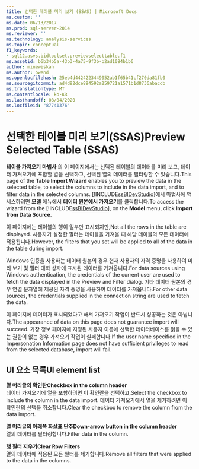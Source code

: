 ```yaml
---
title: 선택한 테이블 미리 보기 (SSAS) | Microsoft Docs
ms.custom: ''
ms.date: 06/13/2017
ms.prod: sql-server-2014
ms.reviewer: ''
ms.technology: analysis-services
ms.topic: conceptual
f1_keywords:
- sql12.asvs.bidtoolset.previewselecttable.f1
ms.assetid: b6b34b5a-43b3-4a75-9f3b-b2ad1084b1b6
author: minewiskan
ms.author: owend
ms.openlocfilehash: 25eb4d4424223449052ab1f65b41cf270da81fb0
ms.sourcegitcommit: ad4d92dce894592a259721a1571b1d8736abacdb
ms.translationtype: MT
ms.contentlocale: ko-KR
ms.lasthandoff: 08/04/2020
ms.locfileid: "87741376"
---
```

# <a name="preview-selected-table-ssas"></a><span data-ttu-id="d137b-102">선택한 테이블 미리 보기(SSAS)</span><span class="sxs-lookup"><span data-stu-id="d137b-102">Preview Selected Table (SSAS)</span></span>
  <span data-ttu-id="d137b-103">**테이블 가져오기 마법사** 의 이 페이지에서는 선택된 테이블의 데이터를 미리 보고, 데이터 가져오기에 포함할 열을 선택하고, 선택된 열의 데이터를 필터링할 수 있습니다.</span><span class="sxs-lookup"><span data-stu-id="d137b-103">This page of the **Table Import Wizard** enables you to preview the data in the selected table, to select the columns to include in the data import, and to filter data in the selected columns.</span></span> <span data-ttu-id="d137b-104">[!INCLUDE[ssBIDevStudio](../includes/ssbidevstudio-md.md)]에서 마법사에 액세스하려면 **모델** 메뉴에서 **데이터 원본에서 가져오기**를 클릭합니다.</span><span class="sxs-lookup"><span data-stu-id="d137b-104">To access the wizard from the [!INCLUDE[ssBIDevStudio](../includes/ssbidevstudio-md.md)], on the **Model** menu, click **Import from Data Source**.</span></span>  
  
 <span data-ttu-id="d137b-105">이 페이지에는 테이블의 행이 일부만 표시되지만,</span><span class="sxs-lookup"><span data-stu-id="d137b-105">Not all the rows in the table are displayed.</span></span> <span data-ttu-id="d137b-106">사용자가 설정한 필터는 테이블을 가져올 때 해당 테이블의 모든 데이터에 적용됩니다.</span><span class="sxs-lookup"><span data-stu-id="d137b-106">However, the filters that you set will be applied to all of the data in the table during import.</span></span>  
  
 <span data-ttu-id="d137b-107">Windows 인증을 사용하는 데이터 원본의 경우 현재 사용자의 자격 증명을 사용하여 미리 보기 및 필터 대화 상자에 표시된 데이터를 가져옵니다.</span><span class="sxs-lookup"><span data-stu-id="d137b-107">For data sources using Windows authentication, the credentials of the current user are used to fetch the data displayed in the Preview and Filter dialog.</span></span> <span data-ttu-id="d137b-108">기타 데이터 원본의 경우 연결 문자열에 제공된 자격 증명을 사용하여 데이터를 가져옵니다.</span><span class="sxs-lookup"><span data-stu-id="d137b-108">For other data sources, the credentials supplied in the connection string are used to fetch the data.</span></span>  
  
 <span data-ttu-id="d137b-109">이 페이지에 데이터가 표시되었다고 해서 가져오기 작업이 반드시 성공하는 것은 아닙니다.</span><span class="sxs-lookup"><span data-stu-id="d137b-109">The appearance of data on this page does not guarantee import will succeed.</span></span> <span data-ttu-id="d137b-110">가장 정보 페이지에 지정된 사용자 이름에 선택한 데이터베이스를 읽을 수 있는 권한이 없는 경우 가져오기 작업이 실패합니다.</span><span class="sxs-lookup"><span data-stu-id="d137b-110">If the user name specified in the Impersonation Information page does not have sufficient privileges to read from the selected database, import will fail.</span></span>  
  
## <a name="ui-element-list"></a><span data-ttu-id="d137b-111">UI 요소 목록</span><span class="sxs-lookup"><span data-stu-id="d137b-111">UI element list</span></span>  
 <span data-ttu-id="d137b-112">**열 머리글의 확인란**</span><span class="sxs-lookup"><span data-stu-id="d137b-112">**Checkbox in the column header**</span></span>  
 <span data-ttu-id="d137b-113">데이터 가져오기에 열을 포함하려면 이 확인란을 선택하고,</span><span class="sxs-lookup"><span data-stu-id="d137b-113">Select the checkbox to include the column in the data import.</span></span> <span data-ttu-id="d137b-114">데이터 가져오기에서 열을 제거하려면 이 확인란의 선택을 취소합니다.</span><span class="sxs-lookup"><span data-stu-id="d137b-114">Clear the checkbox to remove the column from the data import.</span></span>  
  
 <span data-ttu-id="d137b-115">**열 머리글의 아래쪽 화살표 단추**</span><span class="sxs-lookup"><span data-stu-id="d137b-115">**Down-arrow button in the column header**</span></span>  
 <span data-ttu-id="d137b-116">열의 데이터를 필터링합니다.</span><span class="sxs-lookup"><span data-stu-id="d137b-116">Filter data in the column.</span></span>  
  
 <span data-ttu-id="d137b-117">**행 필터 지우기**</span><span class="sxs-lookup"><span data-stu-id="d137b-117">**Clear Row Filters**</span></span>  
 <span data-ttu-id="d137b-118">열의 데이터에 적용된 모든 필터를 제거합니다.</span><span class="sxs-lookup"><span data-stu-id="d137b-118">Remove all filters that were applied to the data in the columns.</span></span>  
  
  
